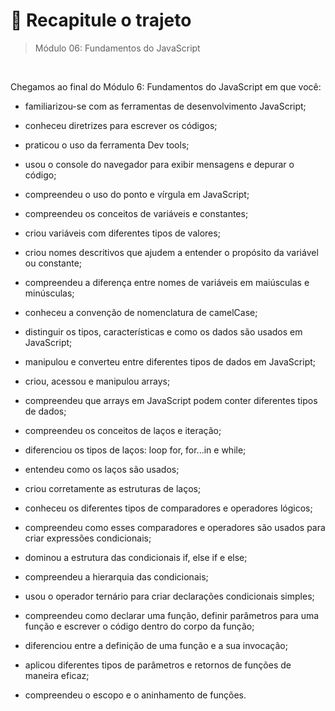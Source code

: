 # 📌 Recapitule o trajeto
> Módulo 06: Fundamentos do JavaScript

<br>

Chegamos ao final do Módulo 6: Fundamentos do JavaScript em que você:

- familiarizou-se com as ferramentas de desenvolvimento JavaScript;

- conheceu diretrizes para escrever os códigos;

- praticou o uso da ferramenta Dev tools;

- usou o console do navegador para exibir mensagens e depurar o código;

- compreendeu o uso do ponto e vírgula em JavaScript;

- compreendeu os conceitos de variáveis e constantes;

- criou variáveis com diferentes tipos de valores;

- criou nomes descritivos que ajudem a entender o propósito da variável ou constante;

- compreendeu a diferença entre nomes de variáveis em maiúsculas e minúsculas;

- conheceu a convenção de nomenclatura de camelCase;

- distinguir os tipos, características e como os dados são usados em JavaScript;

- manipulou e converteu entre diferentes tipos de dados em JavaScript;

- criou, acessou e manipulou arrays;

- compreendeu que arrays em JavaScript podem conter diferentes tipos de dados;

- compreendeu os conceitos de laços e iteração;

- diferenciou os tipos de laços: loop for, for...in e while;

- entendeu como os laços são usados;

- criou corretamente as estruturas de laços;

- conheceu os diferentes tipos de comparadores e operadores lógicos;

- compreendeu como esses comparadores e operadores são usados para criar expressões condicionais;

- dominou a estrutura das condicionais if, else if e else;

- compreendeu a hierarquia das condicionais;

- usou o operador ternário para criar declarações condicionais simples;

- compreendeu como declarar uma função, definir parâmetros para uma função e escrever o código dentro do corpo da função;

- diferenciou entre a definição de uma função e a sua invocação;

- aplicou diferentes tipos de parâmetros e retornos de funções de maneira eficaz;

- compreendeu o escopo e o aninhamento de funções.
